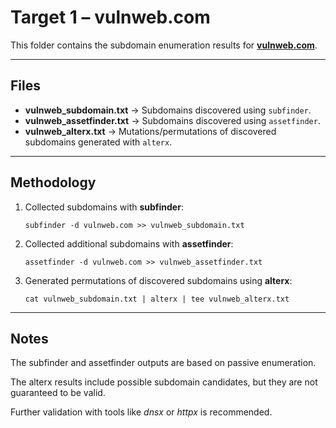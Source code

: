 # Target 1 – vulnweb.com

This folder contains the subdomain enumeration results for **[vulnweb.com](http://vulnweb.com)**.

---

## Files

- **vulnweb_subdomain.txt** → Subdomains discovered using `subfinder`.  
- **vulnweb_assetfinder.txt** → Subdomains discovered using `assetfinder`.  
- **vulnweb_alterx.txt** → Mutations/permutations of discovered subdomains generated with `alterx`.

---

## Methodology

1. Collected subdomains with **subfinder**:
   ```
   subfinder -d vulnweb.com >> vulnweb_subdomain.txt
   ```
2. Collected additional subdomains with **assetfinder**:
   ```
   assetfinder -d vulnweb.com >> vulnweb_assetfinder.txt
   ```
3. Generated permutations of discovered subdomains using **alterx**:
   ```
   cat vulnweb_subdomain.txt | alterx | tee vulnweb_alterx.txt
   ```
---

## Notes

The subfinder and assetfinder outputs are based on passive enumeration.

The alterx results include possible subdomain candidates, but they are not guaranteed to be valid.

Further validation with tools like *dnsx* or *httpx* is recommended.
